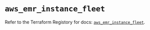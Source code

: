 # `aws_emr_instance_fleet`

Refer to the Terraform Registory for docs: [`aws_emr_instance_fleet`](https://registry.terraform.io/providers/hashicorp/aws/5.13.1/docs/resources/emr_instance_fleet).
